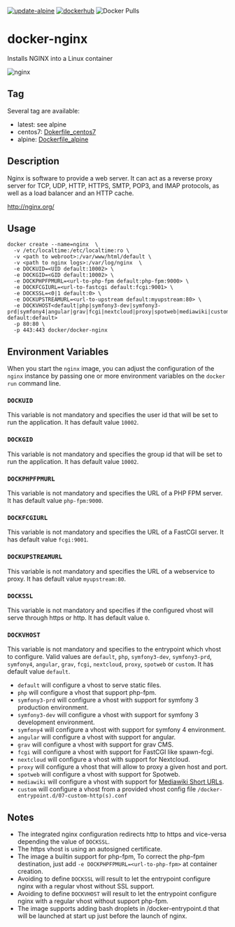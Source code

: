 [![update-alpine](https://github.com/digrouz/docker-nginx/actions/workflows/update-alpine.yml/badge.svg)](https://github.com/digrouz/docker-nginx/actions/workflows/update-alpine.yml)
[![dockerhub](https://github.com/digrouz/docker-nginx/actions/workflows/dockerhub.yml/badge.svg)](https://github.com/digrouz/docker-nginx/actions/workflows/dockerhub.yml)
![Docker Pulls](https://img.shields.io/docker/pulls/digrouz/nginx)

# docker-nginx
Installs NGINX into a  Linux container

![nginx](https://assets.wp.nginx.com/wp-content/themes/nginx-theme/assets/img//logo.png)

## Tag
Several tag are available:
* latest: see alpine
* centos7: [Dokerfile_centos7](https://github.com/digrouz/docker-nginx/blob/master/Dockerfile_centos7)
* alpine: [Dockerfile_alpine](https://github.com/digrouz/docker-nginx/blob/master/Dockerfile_alpine)

## Description

Nginx is software to provide a web server. It can act as a reverse proxy server for TCP, UDP, HTTP, HTTPS, SMTP, POP3, and IMAP protocols, as well as a load balancer and an HTTP cache.


http://nginx.org/

## Usage

    docker create --name=nginx  \
      -v /etc/localtime:/etc/localtime:ro \
      -v <path to webroot>:/var/www/html/default \
      -v <path to nginx logs>:/var/log/nginx  \
      -e DOCKUID=<UID default:10002> \
      -e DOCKGID=<GID default:10002> \
      -e DOCKPHPFPMURL=<url-to-php-fpm default:php-fpm:9000> \
      -e DOCKFCGIURL=<url-to-fastcgi default:fcgi:9001> \
      -e DOCKSSL=<0|1 default:0> \
      -e DOCKUPSTREAMURL=<url-to-upstream default:myupstream:80> \
      -e DOCKVHOST<default|php|symfony3-dev|symfony3-prd|symfony4|angular|grav|fcgi|nextcloud|proxy|spotweb|mediawiki|custom default:default>
      -p 80:80 \
      -p 443:443 docker/docker-nginx

## Environment Variables

When you start the `nginx` image, you can adjust the configuration of the `nginx` instance by passing one or more environment variables on the `docker run` command line.

### `DOCKUID`

This variable is not mandatory and specifies the user id that will be set to run the application. It has default value `10002`.

### `DOCKGID`

This variable is not mandatory and specifies the group id that will be set to run the application. It has default value `10002`.

### `DOCKPHPFPMURL`

This variable is not mandatory and specifies the URL of a PHP FPM server. It has default value `php-fpm:9000`.

### `DOCKFCGIURL`

This variable is not mandatory and specifies the URL of a FastCGI server. It has default value `fcgi:9001`.

### `DOCKUPSTREAMURL`

This variable is not mandatory and specifies the URL of a webservice to proxy. It has default value `myupstream:80`.

### `DOCKSSL`

This variable is not mandatory and specifies if the configured vhost will serve through https or http. It has default value `0`.

### `DOCKVHOST`

This variable is not mandatory and specifies to the entrypoint which vhost to configure. Valid values are `default`, `php`, `symfony3-dev`, `symfony3-prd`, `symfony4`, `angular`, `grav`, `fcgi`, `nextcloud`, `proxy`, `spotweb` or `custom`. It has default value `default`.
* `default` will configure a vhost to serve static files.
* `php` will configure a vhost that support php-fpm.
* `symfony3-prd` will configure a vhost with support for symfony 3 production environment.
* `symfony3-dev` will configure a vhost with support for symfony 3 development environment.
* `symfony4` will configure a vhost with support for symfony 4 environment.
* `angular` will configure a vhost with support for angular.
* `grav` will configure a vhost with support for grav CMS.
* `fcgi` will configure a vhost with support for FastCGI like spawn-fcgi.
* `nextcloud` will configure a vhost with support for Nextcloud.
* `proxy` will configure a vhost that will allow to proxy a given host and port.
* `spotweb` will configure a vhost with support for Spotweb.
* `mediawiki` will configure a vhost with support for [Mediawiki Short URLs][1].
* `custom` will configure a vhost from a provided vhost config file `/docker-entrypoint.d/07-custom-http(s).conf`

## Notes

* The integrated nginx configuration redirects http to https and vice-versa depending the value of `DOCKSSL`.
* The https vhost is using an autosigned certificate.
* The image a builtin support for php-fpm, To correct the php-fpm destination, just add `-e DOCKPHPFPMURL=<url-to-php-fpm>` at container creation.
* Avoiding to define `DOCKSSL` will result to let the entrypoint configure nginx with a regular vhost without SSL support.
* Avoiding to define `DOCKVHOST` will result to let the entrypoint configure nginx with a regular vhost without support php-fpm.
* The image supports adding bash droplets in /docker-entrypoint.d that will be launched at start up just before the launch of nginx.

[1]: https://www.mediawiki.org/wiki/Manual:Short_URL/Nginx
